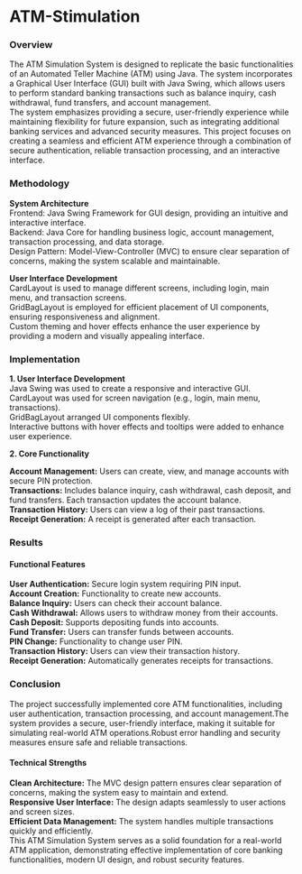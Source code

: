 # ATM-Stimulation
<h3>Overview</h3>
The ATM Simulation System is designed to replicate the basic functionalities of an Automated Teller Machine (ATM) using Java. The system incorporates a Graphical User Interface (GUI) built with Java Swing, which allows users to perform standard banking transactions such as balance inquiry, cash withdrawal, fund transfers, and account management.<br>
The system emphasizes providing a secure, user-friendly experience while maintaining flexibility for future expansion, such as integrating additional banking services and advanced security measures. This project focuses on creating a seamless and efficient ATM experience through a combination of secure authentication, reliable transaction processing, and an interactive interface.

<h3>Methodology</h3>
<strong>System Architecture</strong><br>
Frontend:</strong> Java Swing Framework for GUI design, providing an intuitive and interactive interface.<br>
Backend:</strong> Java Core for handling business logic, account management, transaction processing, and data storage.<br>
Design Pattern:</strong> Model-View-Controller (MVC) to ensure clear separation of concerns, making the system scalable and maintainable.<br>


<strong>User Interface Development</strong><br>
CardLayout is used to manage different screens, including login, main menu, and transaction screens.<br>
GridBagLayout is employed for efficient placement of UI components, ensuring responsiveness and alignment.<br>
Custom theming and hover effects enhance the user experience by providing a modern and visually appealing interface.<br>

<h3>Implementation</h3>
<strong>1. User Interface Development</strong><br>
Java Swing was used to create a responsive and interactive GUI.<br>
CardLayout was used for screen navigation (e.g., login, main menu, transactions).<br>
GridBagLayout arranged UI components flexibly.<br>
Interactive buttons with hover effects and tooltips were added to enhance user experience.<br>

<strong>2. Core Functionality</strong>

<strong>Account Management:</strong> Users can create, view, and manage accounts with secure PIN protection.<br>
<strong>Transactions:</strong> Includes balance inquiry, cash withdrawal, cash deposit, and fund transfers. Each transaction updates the account balance.<br>
<strong>Transaction History:</strong> Users can view a log of their past transactions.<br>
<strong>Receipt Generation:</strong> A receipt is generated after each transaction.<br>

<h3>Results</h3>

<h4>Functional Features</h4>
<strong>User Authentication:</strong> Secure login system requiring PIN input.<br>
<strong>Account Creation:</strong> Functionality to create new accounts.<br>
<strong>Balance Inquiry:</strong> Users can check their account balance.<br>
<strong>Cash Withdrawal:</strong> Allows users to withdraw money from their accounts.<br>
<strong>Cash Deposit:</strong> Supports depositing funds into accounts.<br>
<strong>Fund Transfer:</strong> Users can transfer funds between accounts.<br>
<strong>PIN Change:</strong> Functionality to change user PIN.<br>
<strong>Transaction History:</strong> Users can view their transaction history.<br>
<strong>Receipt Generation:</strong> Automatically generates receipts for transactions.<br>

<h3>Conclusion</h3>
        The project successfully implemented core ATM functionalities, including user authentication, transaction processing, and account management.The system provides a secure, user-friendly interface, making it suitable for simulating real-world ATM operations.Robust error handling and security measures ensure safe and reliable transactions.
        
<h4>Technical Strengths</h4>
<strong>Clean Architecture:</strong> The MVC design pattern ensures clear separation of concerns, making the system easy to maintain and extend.<br>
<strong>Responsive User Interface:</strong> The design adapts seamlessly to user actions and screen sizes.<br>
<strong>Efficient Data Management:</strong> The system handles multiple transactions quickly and efficiently.<br>
This ATM Simulation System serves as a solid foundation for a real-world ATM application, demonstrating effective implementation of core banking functionalities, modern UI design, and robust security features.
